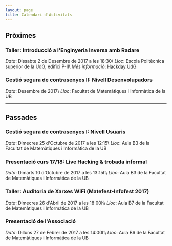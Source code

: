 ```yaml
---
layout: page
title: Calendari d'Activitats
---
```


## Pròximes

### Taller: Introducció a l'Enginyeria Inversa amb Radare
_Data_: Dissabte 2 de Desembre de 2017 a les 18:30\\
_Lloc_: Escola Politècnica superior de la UdG, edifici P-II\\
_Més informació_: [Hackday UdG](https://hackday.udg.edu)

### Gestió segura de contrasenyes II: Nivell Desenvolupadors
_Data_: Desembre de 2017\\
_Lloc_: Facultat de Matemàtiques i Informàtica de la UB

---

## Passades
### Gestió segura de contrasenyes I: Nivell Usuaris
_Data_: Dimecres 25 d'Octubre de 2017 a les 12:15\\
_Lloc_: Aula B3 de la Facultat de Matemàtiques i Informàtica de la UB

### Presentació curs 17/18: Live Hacking & trobada informal
_Data_: Dimarts 10 d'Octubre de 2017 a les 13:15h\\
_Lloc_: Aula B3 de la Facultat de Matemàtiques i Informàtica de la UB

### Taller: Auditoria de Xarxes WiFi (Matefest-Infofest 2017)
_Data_: Dimecres 26 d'Abril de 2017 a les 18:00h\\
_Lloc_: Aula B7 de la Facultat de Matemàtiques i Informàtica de la UB

### Presentació de l'Associació
_Data_: Dilluns 27 de Febrer de 2017 a les 14:00h\\
_Lloc_: Aula B6 de la Facultat de Matemàtiques i Informàtica de la UB
